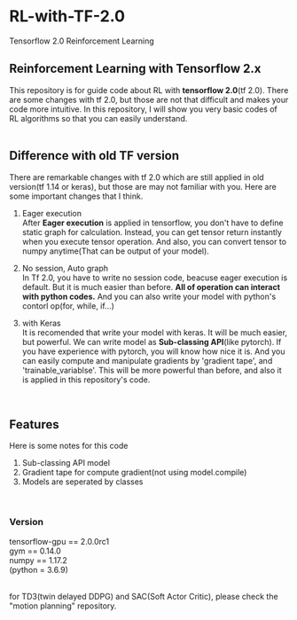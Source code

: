 # RL-with-TF-2.0
Tensorflow 2.0 Reinforcement Learning

## Reinforcement Learning with Tensorflow 2.x

This repository is for guide code about RL with **tensorflow 2.0**(tf 2.0).
There are some changes with tf 2.0, but those are not that difficult and makes your code more intuitive.
In this repository, I will show you very basic codes of RL algorithms so that you can easily understand.
<br>
<br>


## Difference with old TF version

There are remarkable changes with tf 2.0 which are still applied in old version(tf 1.14 or keras), but those are may not familiar with you. Here are some important changes that I think.
<br>
1. Eager execution<br>
After **Eager execution** is applied in tensorflow, you don't have to define static graph for calculation. Instead, you can get tensor return instantly when you execute tensor operation. And also, you can convert tensor to numpy anytime(That can be output of your model).

2. No session, Auto graph<br>
In Tf 2.0, you have to write no session code, beacuse eager execution is default. But it is much easier than before. **All of operation can interact with python codes.** And you can also write your model with python's contorl op(for, while, if...) 

3. with Keras<br>
It is recomended that write your model with keras. It will be much easier, but powerful. We can write model as **Sub-classing API**(like pytorch). If you have experience with pytorch, you will know how nice it is. And you can easily compute and manipulate gradients by 'gradient tape', and 'trainable_variablse'. This will be more powerful than before, and also it is applied in this repository's code.
<br>

## Features
Here is some notes for this code 
1. Sub-classing API model
2. Gradient tape for compute gradient(not using model.compile)
3. Models are seperated by classes
<br>

### Version
tensorflow-gpu == 2.0.0rc1<br>
gym == 0.14.0<br>
numpy == 1.17.2<br>
(python = 3.6.9)<br>

<br>
for TD3(twin delayed DDPG) and SAC(Soft Actor Critic), please check the "motion planning" repository.

